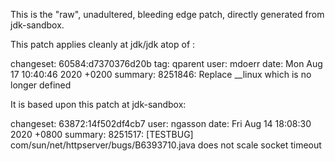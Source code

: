 This is the "raw", unadultered, bleeding edge patch, directly generated from jdk-sandbox.

This patch applies cleanly at jdk/jdk atop of :

changeset:   60584:d7370376d20b
tag:         qparent
user:        mdoerr
date:        Mon Aug 17 10:40:46 2020 +0200
summary:     8251846: Replace __linux which is no longer defined

It is based upon this patch at jdk-sandbox:

changeset:   63872:14f502df4cb7
user:        ngasson
date:        Fri Aug 14 18:08:30 2020 +0800
summary:     8251517: [TESTBUG] com/sun/net/httpserver/bugs/B6393710.java does not scale socket timeout





